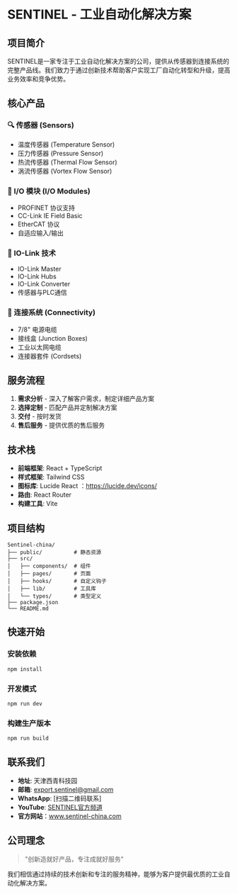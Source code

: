 # SENTINEL - 工业自动化解决方案

## 项目简介

SENTINEL是一家专注于工业自动化解决方案的公司，提供从传感器到连接系统的完整产品线。我们致力于通过创新技术帮助客户实现工厂自动化转型和升级，提高业务效率和竞争优势。

## 核心产品

### 🔍 传感器 (Sensors)
- 温度传感器 (Temperature Sensor)
- 压力传感器 (Pressure Sensor)  
- 热流传感器 (Thermal Flow Sensor)
- 涡流传感器 (Vortex Flow Sensor)

### 🔌 I/O 模块 (I/O Modules)
- PROFINET 协议支持
- CC-Link IE Field Basic
- EtherCAT 协议
- 自适应输入/输出

### 📡 IO-Link 技术
- IO-Link Master
- IO-Link Hubs
- IO-Link Converter
- 传感器与PLC通信

### 🔗 连接系统 (Connectivity)
- 7/8" 电源电缆
- 接线盒 (Junction Boxes)
- 工业以太网电缆
- 连接器套件 (Cordsets)

## 服务流程

1. **需求分析** - 深入了解客户需求，制定详细产品方案
2. **选择定制** - 匹配产品并定制解决方案
3. **交付** - 按时发货
4. **售后服务** - 提供优质的售后服务

## 技术栈

- **前端框架**: React + TypeScript
- **样式框架**: Tailwind CSS
- **图标库**: Lucide React ：https://lucide.dev/icons/
- **路由**: React Router
- **构建工具**: Vite

## 项目结构

```
Sentinel-china/
├── public/          # 静态资源
├── src/
│   ├── components/  # 组件
│   ├── pages/       # 页面
│   ├── hooks/       # 自定义钩子
│   ├── lib/         # 工具库
│   └── types/       # 类型定义
├── package.json
└── README.md
```

## 快速开始

### 安装依赖
```bash
npm install
```

### 开发模式
```bash
npm run dev
```

### 构建生产版本
```bash
npm run build
```

## 联系我们

- **地址**: 天津西青科技园
- **邮箱**: export.sentinel@gmail.com
- **WhatsApp**: [扫描二维码联系]
- **YouTube**: [SENTINEL官方频道](https://www.youtube.com/channel/UCShc5ytP9ZU4Ze6RBl6iDXw)
- **官方网站**：www.sentinel-china.com

## 公司理念

> "创新造就好产品，专注成就好服务"

我们相信通过持续的技术创新和专注的服务精神，能够为客户提供最优质的工业自动化解决方案。

